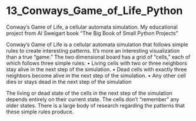 # 13_Conways_Game_of_Life_Python
Conway’s Game of Life, a cellular automata simulation. My educational project from Al Sweigart book “The Big Book of Small Python Projects”

Conway’s Game of Life is a cellular automata simulation that follows simple rules to create interesting patterns. It’s more an interesting visualization than a true “game.” The two
dimensional board has a grid of “cells,” each of which follows three simple rules:
• Living cells with two or three neighbors stay alive in the next step of the simulation.
• Dead cells with exactly three neighbors become alive in the next step of the simulation.
• Any other cell dies or stays dead in the next step of the simulation

The living or dead state of the cells in the next step of the simulation depends entirely on their current state. The cells don’t “remember” any older states. There is a large body of research regarding the patterns that these simple rules produce.
